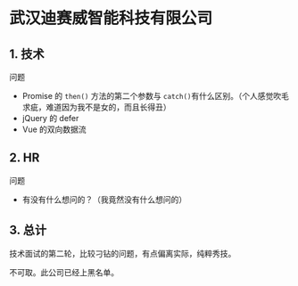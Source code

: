 # 武汉迪赛威智能科技有限公司

## 1. 技术

问题

* Promise 的 `then()` 方法的第二个参数与 `catch()`有什么区别。（个人感觉吹毛求疵，难道因为我不是女的，而且长得丑）
* jQuery 的 defer
* Vue 的双向数据流

## 2. HR

问题

* 有没有什么想问的？（我竟然没有什么想问的）

## 3. 总计

技术面试的第二轮，比较刁钻的问题，有点偏离实际，纯粹秀技。

不可取。此公司已经上黑名单。


